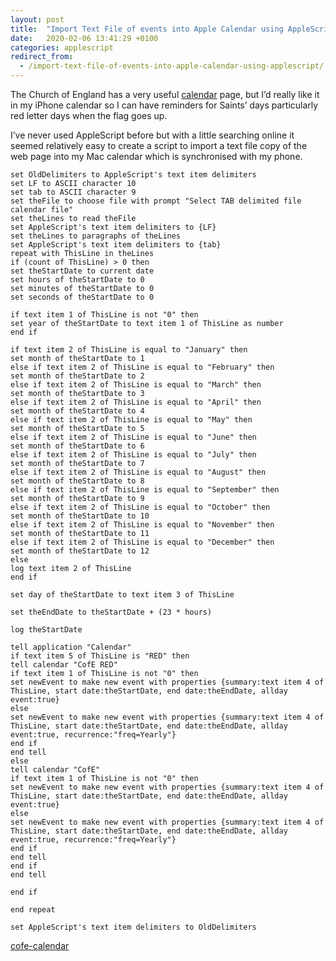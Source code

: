 ```yaml
---
layout: post
title:  "Import Text File of events into Apple Calendar using AppleScript"
date:   2020-02-06 13:41:29 +0100
categories: applescript
redirect_from:
  - /import-text-file-of-events-into-apple-calendar-using-applescript/
---
```

The Church of England has a very useful [calendar](https://www.churchofengland.org/prayer-and-worship/worship-texts-and-resources/common-worship/prayer-and-worship/worship-texts-and-resources/common-worship/churchs-year/calendar) page, but I’d really like it in my iPhone calendar so I can have reminders for Saints’ days particularly red letter days when the flag goes up.

I’ve never used AppleScript before but with a little searching online it seemed relatively easy to create a script to import a text file copy of the web page into my Mac calendar which is synchronised with my phone.

    set OldDelimiters to AppleScript's text item delimiters
    set LF to ASCII character 10
    set tab to ASCII character 9
    set theFile to choose file with prompt "Select TAB delimited file calendar file"
    set theLines to read theFile
    set AppleScript's text item delimiters to {LF}
    set theLines to paragraphs of theLines
    set AppleScript's text item delimiters to {tab}
    repeat with ThisLine in theLines
    if (count of ThisLine) > 0 then
    set theStartDate to current date
    set hours of theStartDate to 0
    set minutes of theStartDate to 0
    set seconds of theStartDate to 0
    
    if text item 1 of ThisLine is not "0" then
    set year of theStartDate to text item 1 of ThisLine as number
    end if
    
    if text item 2 of ThisLine is equal to "January" then
    set month of theStartDate to 1
    else if text item 2 of ThisLine is equal to "February" then
    set month of theStartDate to 2
    else if text item 2 of ThisLine is equal to "March" then
    set month of theStartDate to 3
    else if text item 2 of ThisLine is equal to "April" then
    set month of theStartDate to 4
    else if text item 2 of ThisLine is equal to "May" then
    set month of theStartDate to 5
    else if text item 2 of ThisLine is equal to "June" then
    set month of theStartDate to 6
    else if text item 2 of ThisLine is equal to "July" then
    set month of theStartDate to 7
    else if text item 2 of ThisLine is equal to "August" then
    set month of theStartDate to 8
    else if text item 2 of ThisLine is equal to "September" then
    set month of theStartDate to 9
    else if text item 2 of ThisLine is equal to "October" then
    set month of theStartDate to 10
    else if text item 2 of ThisLine is equal to "November" then
    set month of theStartDate to 11
    else if text item 2 of ThisLine is equal to "December" then
    set month of theStartDate to 12
    else
    log text item 2 of ThisLine
    end if
    
    set day of theStartDate to text item 3 of ThisLine
    
    set theEndDate to theStartDate + (23 * hours)
    
    log theStartDate
    
    tell application "Calendar"
    if text item 5 of ThisLine is "RED" then
    tell calendar "CofE RED"
    if text item 1 of ThisLine is not "0" then
    set newEvent to make new event with properties {summary:text item 4 of ThisLine, start date:theStartDate, end date:theEndDate, allday event:true}
    else
    set newEvent to make new event with properties {summary:text item 4 of ThisLine, start date:theStartDate, end date:theEndDate, allday event:true, recurrence:"freq=Yearly"}
    end if
    end tell
    else
    tell calendar "CofE"
    if text item 1 of ThisLine is not "0" then
    set newEvent to make new event with properties {summary:text item 4 of ThisLine, start date:theStartDate, end date:theEndDate, allday event:true}
    else
    set newEvent to make new event with properties {summary:text item 4 of ThisLine, start date:theStartDate, end date:theEndDate, allday event:true, recurrence:"freq=Yearly"}
    end if
    end tell
    end if
    end tell
    
    end if
    
    end repeat
 
    set AppleScript's text item delimiters to OldDelimiters

[cofe-calendar](/downloads/cofe-calendar.txt)

